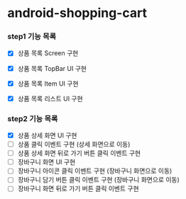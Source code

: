 # android-shopping-cart

### step1 기능 목록
- [x] 상품 목록 Screen 구현
- [x] 상품 목록 TopBar UI 구현
- [x] 상품 목록 Item UI 구현 
- [x] 상품 목록 리스트 UI 구현


### step2 기능 목록
- [x] 상품 상세 화면 UI 구현
- [ ] 상품 클릭 이벤트 구현 (상세 화면으로 이동)
- [ ] 상품 상세 화면 뒤로 가기 버튼 클릭 이벤트 구현
- [ ] 장바구니 화면 UI 구현
- [ ] 장바구니 아이콘 클릭 이벤트 구현 (장바구니 화면으로 이동)
- [ ] 장바구니 담기 버튼 클릭 이벤트 구현 (장바구니 화면으로 이동)
- [ ] 장바구니 화면 뒤로 가기 버튼 클릭 이벤트 구현

